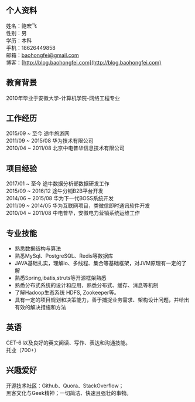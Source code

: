 ## 个人资料
姓名：鲍宏飞  
性别：男  
学历：本科  
手机：18626449858  
邮箱：baohongfei@gmail.com  
博客：[http://blog.baohongfei.com](http://blog.baohongfei.com)  
## 教育背景
2010年毕业于安徽大学-计算机学院-网络工程专业  
## 工作经历
2015/09 \~ 至今 途牛旅游网  
2011/09 \~ 2015/08 华为技术有限公司  
2010/04 \~ 2011/08 北京中电普华信息技术有限公司  
## 项目经验
2017/01 \~ 至今 途牛数据分析部数据研发工作  
2015/09 \~ 2016/12 途牛分销B2B平台开发  
2014/06 \~ 2015/08 华为下一代BOSS系统开发  
2011/09 \~ 2014/05 华为互联网项目，类微信即时通讯软件开发  
2010/04 \~ 2011/08 中电普华，安徽电力营销系统运维工作  
## 专业技能
- 熟悉数据结构与算法
- 熟悉MySql、PostgreSQL、Redis等数据库
- JAVA基础扎实，理解io、多线程、集合等基础框架，对JVM原理有一定的了解
- 熟悉Spring,ibatis,struts等开源框架熟悉
- 熟悉分布式系统的设计和应用，熟悉分布式、缓存、消息等机制
- 了解Hadoop生态系统 HDFS, Zookeeper等。
- 具有一定的项目规划和决策能力，善于捕捉业务需求、架构设计问题，并给出有效的解决措施和方法

## 英语
CET-6 以及良好的英文阅读、写作、表达和沟通技能。  
托业（700+）
## 兴趣爱好
开源技术社区：Github、Quora、StackOverflow；  
黑客文化与Geek精神；一切简洁、快速且强壮的事物。
